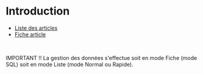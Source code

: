 # Introduction


* [Liste 
 des articles](ListeArticles.md)
* [Fiche 
 article](Article/Article.md)


 


IMPORTANT !! La gestion des données s'effectue soit en mode Fiche (mode 
 SQL) soit en mode Liste (mode Normal ou Rapide).


